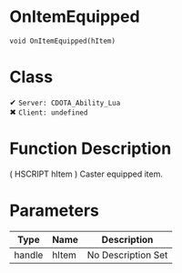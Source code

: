 # OnItemEquipped
```
void OnItemEquipped(hItem)
```
# Class
✔ `Server: CDOTA_Ability_Lua`  
✖ `Client: undefined`  

# Function Description
( HSCRIPT hItem ) Caster equipped item.
# Parameters
Type|Name|Description
--|--|--
handle|hItem|No Description Set
